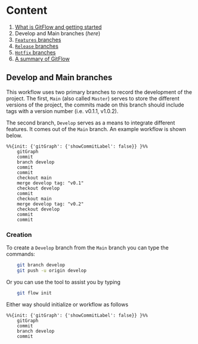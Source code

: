 # **Content**

1. [What is GitFlow and getting started](./Intro%20to%20Git%20Flow.md)
2. Develop and Main branches (_here_)
3. [`Features` branches](./)
4. [`Release` branches](./)
5. [`Hotfix` branches](./)
6. [A summary of GitFlow](./A%20Summary%20of%20Git%20Flow.md)

## **Develop and Main branches**

This workflow uses two primary branches to record the development of the project. The first, `Main` (also called `Master`) serves to store the different versions of the project, the commits made on this branch should include tags with a version number (i.e. v0.1.1, v1.0.2). 

The second branch, `Develop` serves as a means to integrate different features. It comes out of the `Main` branch. An example workflow is shown below.

```mermaid
%%{init: {'gitGraph': {'showCommitLabel': false}} }%%
    gitGraph
    commit
    branch develop
    commit
    commit
    checkout main
    merge develop tag: "v0.1"
    checkout develop
    commit
    checkout main
    merge develop tag: "v0.2"
    checkout develop
    commit
    commit
```
### **Creation**

To create a `Develop` branch from the `Main` branch you can type the commands:

```bash
    git branch develop
    git push -u origin develop
```
Or you can use the tool to assist you by typing

```bash
    git flow init
```
Either way should initialize or workflow as follows

```mermaid
%%{init: {'gitGraph': {'showCommitLabel': false}} }%%
    gitGraph
    commit
    branch develop
    commit
```